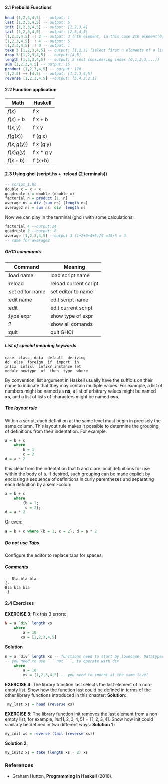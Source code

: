 #### 2.1 Prebuild Functions
```Haskell
head [1,2,3,4,5] -- output: 1
last [1,2,3,4,5] -- output: 5
init [1,2,3,4,5] -- output: [1,2,3,4]
tail [1,2,3,4,5] -- output: [2,3,4,5]
[1,2,3,4,5] !! 2 -- output: 3 (nth element, in this case 2th element(0,1,...))
[1,2,3,4,5] !! 4 -- output: 5
[1,2,3,4,5] !! 0 -- output: 1
take 3 [1,2,3,4,5] -- output: [1,2,3] (select first n elements of a list)
drop 3 [1,2,3,4,5] -- output:[4,5]
length [1,2,3,4,5] -- output: 5 (not considering index (0,1,2,3,...))
sum [1,2,3,4,5] -- output: 15
product [1,2,3,4,5] -- output: 120
[1,2,3] ++ [4,5] -- output: [1,2,3,4,5]
reverse [1,2,3,4,5] --output: [5,4,3,2,1]
```

#### 2.2 Function application

| Math        | Haskell   |
| ----------- | --------- |
| $f(x)$      | f x       |
| $f(x) + b$  | f x + b   |
| f$(x,y)$    | f x y     |
| $f(g(x))$   | f (g x)   |
| $f(x,g(y))$ | f x (g y) |
| $f(x) g(y)$ | f x * g y |
| $f(x+b)$    | f (x+b)   |


#### 2.3 Using ghci (script.hs + :reload (2 terminals))
```Haskell
-- script_1.hs
double x = x + x
quadruple x = double (double x)
factorial n = product [1..n]
average ns = div (sum ns) (length ns)
average2 ns = sum ns `div` length ns
```

Now we can play in the terminal (ghci) with some calculations:
```haskell
factorial 4 --output:24
quadruple 2 --output: 8
average [1,2,3,4,5] --output 3 (1+2+3+4+5)/5 =15/5 = 3
-- same for average2
```


##### **GHCi commands**

| Command          | Meaning               |
| ---------------- | --------------------- |
| :load name       | load script name      |
| :reload          | reload current script |
| :set editor name | set editor to name    |
| :edit name       | edit script name      |
| :edit            | edit current script   |
| :type expr       | show type of expr     |
| :?               | show all comands      |
| :quit            | quit GHCi             |

##### **List of special meaning keywords**
```
case  class  data  default  deriving
do  else  foreign  if  import  in
infix  infixl  infixr instance let
module newtype  of  then  type  where
```
By convention, list argument in Haskell usually have the suffix **s** on their name to indicate that they may contain multiple values. For example, a list of numbers might be named as **ns**, a list of arbitrary values might be named **xs**, and a list of lists of characters might be named **css**.


##### **The layout rule**
Within a script, each definition at the same level must begin in precisely the same column. This layout rule makes it possible to determine the grouping of definitions from their indentation. For example:
```Haskell
a = b + c
	where
		b = 1
		c = 2
d = a * 2
```

It is clear from the indentation that b and c are local definitions for use within the body of a. If desired, such grouping can be made explicit by enclosing a sequence of definitions in curly parentheses and separating each definition by a semi-colon:
```Haskell
a = b + c
	where
		{b = 1;
		 c = 2};
d = a * 2
```

Or even:
```Haskell
a = b + c where {b = 1; c = 2}; d = a * 2
```

##### **Do not use Tabs**
Configure the editor to replace tabs for spaces.

##### **Comments**
```
-- Bla bla bla
{-
Bla bla bla
-}
```

#### 2.4 Exercises

**EXERCISE 3**: Fix this 3 errors:
```Haskell
N = a `div` length xs 
	where
		a = 10
	   xs = [1,2,3,4,5]
```
**Solution**
```Haskell
n = a ´div´ length xs -- functions need to start by lowecase, Datatypes Uppercase
-- you need to use ´ ´ not ` `, to operate with div
	where
		a = 10
		xs = [1,2,3,4,5] -- you need to indent at the same level
```

**EXERCISE 4**: The library function last selects the last element of a non-empty list. Show how the function last could be defined in terms of the other library functions introduced in this chapter: 
**Solution**:
```Haskell
 my_last xs = head (reverse xs)
```

**EXERCISE 5**: The library function init removes the last element from a non empty list; for example, 
$init [1,2,3,4,5] = [1,2,3,4]$. Show how init could similarly be defined in two different ways:
**Solution 1** :
``` Haskell
my_init xs = reverse (tail (reverse xs))
```
**Solution 2**:
```Haskell
my_init2 xs = take (length xs - 2) xs
```

### References
- Graham Hutton, **Programming in Haskell** (2018).
